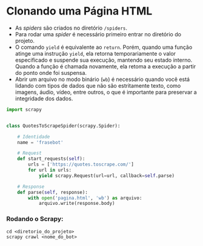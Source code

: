 # Clonando uma Página HTML


- As _spiders_ são criados no diretório `/spiders`.
- Para rodar uma _spider_ é necessário primeiro entrar no diretório do projeto.
- O comando `yield` é equivalente ao `return`. Porém, quando uma função atinge uma instrução ``yield``, ela retorna temporariamente o valor especificado e suspende sua execução, mantendo seu estado interno. Quando a função é chamada novamente, ela retoma a execução a partir do ponto onde foi suspensa.
- Abrir um arquivo no modo binário (``wb``) é necessário quando você está lidando com tipos de dados que não são estritamente texto, como imagens, áudio, vídeo, entre outros, o que é importante para preservar a integridade dos dados.


```python
import scrapy


class QuotesToScrapeSpider(scrapy.Spider):

    # Identidade
    name = 'frasebot'

    # Request
    def start_requests(self):
        urls = ['https://quotes.toscrape.com/']
        for url in urls:
            yield scrapy.Request(url=url, callback=self.parse)

    # Response
    def parse(self, response):
        with open('pagina.html', 'wb') as arquivo:
            arquivo.write(response.body)
```


### Rodando o Scrapy:
```
cd <diretorio_do_projeto>
scrapy crawl <nome_do_bot>
```